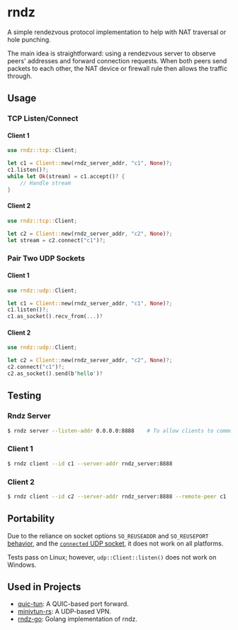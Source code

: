 # rndz

A simple rendezvous protocol implementation to help with NAT traversal or hole punching.

The main idea is straightforward: using a rendezvous server to observe peers' addresses and forward connection requests. When both peers send packets to each other, the NAT device or firewall rule then allows the traffic through.

## Usage

### TCP Listen/Connect

#### Client 1

```rust
use rndz::tcp::Client;

let c1 = Client::new(rndz_server_addr, "c1", None)?;
c1.listen()?;
while let Ok(stream) = c1.accept()? {
    // Handle stream
}
```

#### Client 2

```rust
use rndz::tcp::Client;

let c2 = Client::new(rndz_server_addr, "c2", None)?;
let stream = c2.connect("c1")?;
```

### Pair Two UDP Sockets

#### Client 1

```rust
use rndz::udp::Client;

let c1 = Client::new(rndz_server_addr, "c1", None)?;
c1.listen()?;
c1.as_socket().recv_from(...)?
```

#### Client 2

```rust
use rndz::udp::Client;

let c2 = Client::new(rndz_server_addr, "c2", None)?;
c2.connect("c1")?;
c2.as_socket().send(b'hello')?
```

## Testing

### Rndz Server

```sh
$ rndz server --listen-addr 0.0.0.0:8888    # To allow clients to communicate with IPv6, use [::]:8888
```

### Client 1

```sh
$ rndz client --id c1 --server-addr rndz_server:8888
```

### Client 2

```sh
$ rndz client --id c2 --server-addr rndz_server:8888 --remote-peer c1
```

## Portability

Due to the reliance on socket options `SO_REUSEADDR` and `SO_REUSEPORT` [behavior](https://stackoverflow.com/questions/14388706/how-do-so-reuseaddr-and-so-reuseport-differ/14388707#14388707), and the [`connected` UDP socket](https://blog.cloudflare.com/everything-you-ever-wanted-to-know-about-udp-sockets-but-were-afraid-to-ask-part-1/), it does not work on all platforms.

Tests pass on Linux; however, `udp::Client::listen()` does not work on Windows.

## Used in Projects

- [quic-tun](https://github.com/optman/quic-tun): A QUIC-based port forward.
- [minivtun-rs](https://github.com/optman/minivtun-rs): A UDP-based VPN.
- [rndz-go](https://github.com/optman/rndz-go): Golang implementation of rndz.